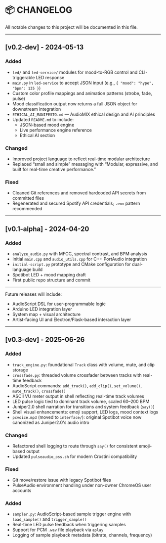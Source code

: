 # 📦 CHANGELOG

All notable changes to this project will be documented in this file.

---

## [v0.2-dev] - 2024-05-13

### Added
- `led/` and `led-service/` modules for mood-to-RGB control and CLI-triggerable LED response
- `main.py` in `led-service` to accept JSON input (e.g., `{ "mood": "hype", "bpm": 135 }`)
- Custom color profile mappings and animation patterns (strobe, fade, pulse)
- Mood classification output now returns a full JSON object for downstream integration
- `ETHICAL_AI_MANIFESTO.md` — AudioMIX ethical design and AI principles
- Updated `README.md` to include:
  - JSON-based mood engine
  - Live performance engine reference
  - Ethical AI section

### Changed
- Improved project language to reflect real-time modular architecture
- Replaced “small and simple” messaging with “Modular, expressive, and built for real-time creative performance.”

### Fixed
- Cleaned Git references and removed hardcoded API secrets from committed files
- Regenerated and secured Spotify API credentials; `.env` pattern recommended

---

## [v0.1-alpha] - 2024-04-20

### Added
- `analyze_audio.py` with MFCC, spectral contrast, and BPM analysis
- Initial `main.cpp` and `audio_utils.cpp` for C++ PortAudio integration
- `initial-script.py` prototype and CMake configuration for dual-language build
- Spotibot LED + mood mapping draft
- First public repo structure and commit

---

Future releases will include:
- AudioScript DSL for user-programmable logic
- Arduino LED integration layer
- System map + visual architecture
- Artist-facing UI and Electron/Flask-based interaction layer

---

## [v0.3-dev] - 2025-06-26

### Added
- `track_engine.py`: foundational `Track` class with volume, mute, and clip storage
- `crossfade.py`: threaded volume crossfader between tracks with real-time feedback
- AudioScript commands: `add_track()`, `add_clip()`, `set_volume()`, `mute_track()`, `crossfade()`
- ASCII VU meter output in shell reflecting real-time track volumes
- LED pulse logic tied to dominant track volume, scaled 60–200 BPM
- Juniper2.0 shell narration for transitions and system feedback (`say()`)
- Shell visual enhancements: emoji support, LED logs, mood context logs
- `pcvoice.mp3` (moved to `interface/`): original Spotibot voice now canonized as Juniper2.0's audio intro

### Changed
- Refactored shell logging to route through `say()` for consistent emoji-based output
- Updated `pulseaudio_oss.sh` for modern Crostini compatibility

### Fixed
- Git move/restore issue with legacy Spotibot files
- PulseAudio environment handling under non-owner ChromeOS user accounts

### Added
- `sampler.py`: AudioScript-based sample trigger engine with `load_sample()` and `trigger_sample()`
- Real-time LED pulse feedback when triggering samples
- Support for PCM `.wav` file playback via `aplay`
- Logging of sample playback metadata (bitrate, channels, frequency)
